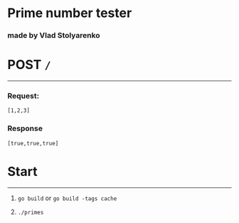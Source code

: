# Prime number tester


### made by Vlad Stolyarenko

#  POST `/`
___

### Request:

`[1,2,3]`

### Response

`[true,true,true]`



# Start
___
1. `go build` or `go build -tags cache`

2. `./primes`
